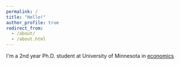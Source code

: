 ```yaml
---
permalink: /
title: "Hello!"
author_profile: true
redirect_from: 
  - /about/
  - /about.html
---
```


I'm a 2nd year Ph.D. student at University of Minnesota in [economics](https://cla.umn.edu/economics)
